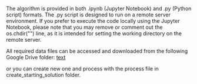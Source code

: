 The algorithm is provided in both .ipynb (Jupyter Notebook) and .py (Python script) formats. The .py script is designed to run on a remote server environment. If you prefer to execute the code locally using the Jupyter Notebook, please note that you may remove or comment out the os.chdir("") line, as it is intended for setting the working directory on the remote server.

All required data files can be accessed and downloaded from the following Google Drive folder:
[text](https://drive.google.com/drive/folders/1Iciw1tL8vT7K9_SFepoXsI01iok6X2Dj?usp=sharing)

or you can create new one and process with the process file in create_starting_solution folder.
